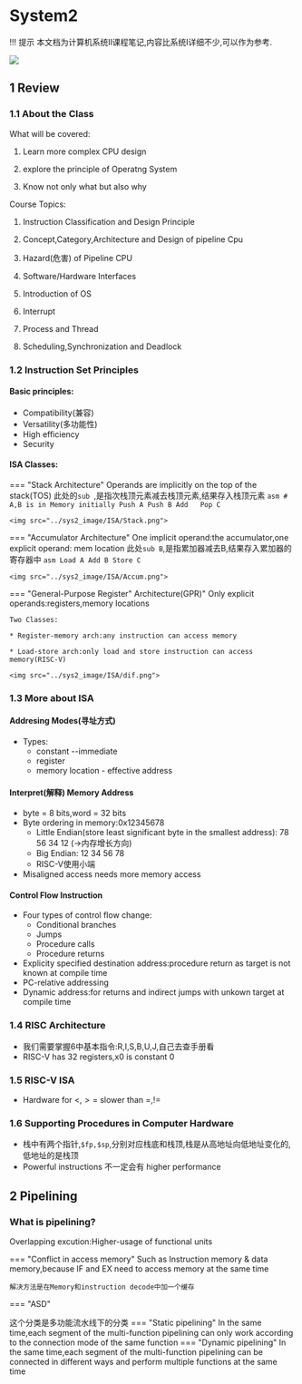 # System2
!!! 提示
    本文档为计算机系统Ⅱ课程笔记,内容比系统Ⅰ详细不少,可以作为参考.

<img src="../sys2_image/CPU.png">

## 1 Review

### 1.1 About the Class

What will be covered:

1. Learn more complex CPU design
   
2. explore the principle of Operatng System
   
3. Know not only what but also why

Course Topics:

1. Instruction Classification and Design Principle
   
2. Concept,Category,Architecture and Design of pipeline Cpu
   
3. Hazard(危害) of Pipeline CPU

4. Software/Hardware Interfaces

5. Introduction of OS

6. Interrupt

7. Process and Thread

8. Scheduling,Synchronization and Deadlock

### 1.2 Instruction Set Principles

#### Basic principles:
* Compatibility(兼容)
* Versatility(多功能性)
* High efficiency
* Security
#### ISA Classes:

=== "Stack Architecture"
    Operands are implicitly on the top of the stack(TOS)
    此处的`sub `,是指次栈顶元素减去栈顶元素,结果存入栈顶元素
    ```asm
    # A,B is in Memory initially
    Push A
    Push B
    Add  
    Pop C 
    ```

    <img src="../sys2_image/ISA/Stack.png">
=== "Accumulator Architecture"
    One implicit operand:the accumulator,one explicit operand: mem location
    此处`sub B`,是指累加器减去B,结果存入累加器的寄存器中
    ```asm
    Load A
    Add B
    Store C
    ```

    <img src="../sys2_image/ISA/Accum.png">
=== "General-Purpose Register" Architecture(GPR)"
    Only explicit operands:registers,memory locations

    Two Classes:

    * Register-memory arch:any instruction can access memory

    * Load-store arch:only load and store instruction can access memory(RISC-V)

    <img src="../sys2_image/ISA/dif.png">

### 1.3 More about ISA

#### Addresing Modes(寻址方式)
* Types:
    * constant --immediate
    * register
    * memory location - effective address

#### Interpret(解释) Memory Address
* byte = 8 bits,word = 32 bits
* Byte ordering in memory:0x12345678
  * Little Endian(store least significant byte in the smallest address): 78 56 34 12 (->内存增长方向)
  * Big Endian: 12 34 56 78 
  * RISC-V使用小端
* Misaligned access needs more memory access
#### Control Flow Instruction
* Four types of control flow change:
    * Conditional branches
    * Jumps
    * Procedure calls
    * Procedure returns
* Explicity specified destination address:procedure return as target is not known at compile time
* PC-relative addressing
* Dynamic address:for returns and indirect jumps with unkown target at compile time
### 1.4 RISC Architecture
* 我们需要掌握6中基本指令:R,I,S,B,U,J,自己去查手册看
* RISC-V has 32 registers,x0 is constant 0
### 1.5 RISC-V ISA
* Hardware for $<,>=$ slower than $=,!=$
### 1.6 Supporting Procedures in Computer Hardware

* 栈中有两个指针,`$fp,$sp`,分别对应栈底和栈顶,栈是从高地址向低地址变化的,低地址的是栈顶
* Powerful instructions 不一定会有 higher performance

## 2 Pipelining

###  What is pipelining?

Overlapping excution:Higher-usage of functional units

=== "Conflict in access memory"
    Such as Instruction memory & data memory,because IF and EX need to access memory at the same time

    解决方法是在Memory和instruction decode中加一个缓存
=== "ASD"

这个分类是多功能流水线下的分类
=== "Static pipelining"
    In the same time,each segment of the multi-function pipelining can only work according to the connection mode of the same function
=== "Dynamic pipelining"
    In the same time,each segment of the multi-function pipelining can be connected in different ways and perform multiple functions at the same time

